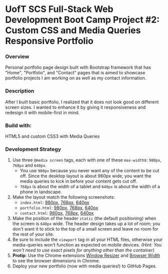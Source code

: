 # UofT SCS Full-Stack Web Development Boot Camp Project #2: Custom CSS and Media Queries Responsive Portfolio

### Overview

Personal portfolio page design built with Bootstrap framework that has "Home",  "Portfolio", and "Contact" pages that is aimed to showcase portfolio projects I am working on as well as my contact information.

### Description

After I built basic portfolio, I realized that it does not look good on different screen sizes.  I wanted to enhance it by giving it responsiveness and redesign it with mobile-first in mind.

### Build with:

HTML5 and custom CSS3 with Media Queries

### Development Strategy

1. Use three `@media screen` tags, each with one of these `max-width`s: `980px`, `768px` and `640px`.
    - You use `980px` because you never want any of the content to be cut off. Since the desktop layout is about 960px wide, you want the media queries to kick in before your content gets cut off.
    - `768px` is about the width of a tablet and `640px` is about the width of a phone in landscape.
2. Make the layout match the following screenshots:
    - `index.html`: [980px](notion://www.notion.so/stamay/Images/980-index.jpg), [768px](notion://www.notion.so/stamay/Images/768-index.jpg), [640px](notion://www.notion.so/stamay/Images/640-index.jpg)
    - `portfolio.html`: [980px](notion://www.notion.so/stamay/Images/980-portfolio.jpg), [768px](notion://www.notion.so/stamay/Images/768-portfolio.jpg), [640px](notion://www.notion.so/stamay/Images/640-portfolio.jpg)
    - `contact.html`: [980px](notion://www.notion.so/stamay/Images/980-contact.jpg), [768px](notion://www.notion.so/stamay/Images/768-contact.jpg), [640px](notion://www.notion.so/stamay/Images/640-contact.jpg)
3. Make the position of the header `static` (the default positioning) when the screen is `640px` wide. The header design takes up a lot of room; you don't want it to stick to the top of a small screen and leave no room for the rest of your site.
4. Be sure to include the `viewport` tag in all your HTML files, otherwise your media-queries won't function as expected on mobile devices. *(Hint: You won't need to use exact pixels for anything other than the container)*
5. **Protip**: Use the Chrome extensions [Window Resizer](https://chrome.google.com/webstore/detail/window-resizer/kkelicaakdanhinjdeammmilcgefonfh) and [Browser Width](https://chrome.google.com/webstore/detail/browser-width/mlnegepkjlccabakompdmbcmdieaideh) to see the browser dimensions in Chrome.
6. Deploy your new portfolio (now with media queries!) to GitHub Pages.
